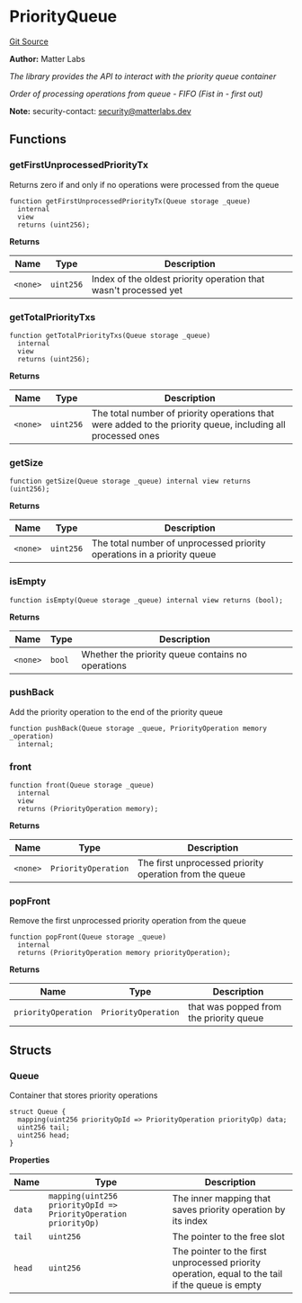 # PriorityQueue
[Git Source](https://github.com/matter-labs/zksync-contracts/blob/a1506a91fd7e3b73aa6fe10caf12e32f39e26211/contracts/l1-contracts/state-transition/libraries/PriorityQueue.sol)

**Author:**
Matter Labs

*The library provides the API to interact with the priority queue container*

*Order of processing operations from queue - FIFO (Fist in - first out)*

**Note:**
security-contact: security@matterlabs.dev


## Functions
### getFirstUnprocessedPriorityTx

Returns zero if and only if no operations were processed from the queue


```solidity
function getFirstUnprocessedPriorityTx(Queue storage _queue)
  internal
  view
  returns (uint256);
```
**Returns**

|Name|Type|Description|
|----|----|-----------|
|`<none>`|`uint256`|Index of the oldest priority operation that wasn't processed yet|


### getTotalPriorityTxs


```solidity
function getTotalPriorityTxs(Queue storage _queue)
  internal
  view
  returns (uint256);
```
**Returns**

|Name|Type|Description|
|----|----|-----------|
|`<none>`|`uint256`|The total number of priority operations that were added to the priority queue, including all processed ones|


### getSize


```solidity
function getSize(Queue storage _queue) internal view returns (uint256);
```
**Returns**

|Name|Type|Description|
|----|----|-----------|
|`<none>`|`uint256`|The total number of unprocessed priority operations in a priority queue|


### isEmpty


```solidity
function isEmpty(Queue storage _queue) internal view returns (bool);
```
**Returns**

|Name|Type|Description|
|----|----|-----------|
|`<none>`|`bool`|Whether the priority queue contains no operations|


### pushBack

Add the priority operation to the end of the priority queue


```solidity
function pushBack(Queue storage _queue, PriorityOperation memory _operation)
  internal;
```

### front


```solidity
function front(Queue storage _queue)
  internal
  view
  returns (PriorityOperation memory);
```
**Returns**

|Name|Type|Description|
|----|----|-----------|
|`<none>`|`PriorityOperation`|The first unprocessed priority operation from the queue|


### popFront

Remove the first unprocessed priority operation from the queue


```solidity
function popFront(Queue storage _queue)
  internal
  returns (PriorityOperation memory priorityOperation);
```
**Returns**

|Name|Type|Description|
|----|----|-----------|
|`priorityOperation`|`PriorityOperation`|that was popped from the priority queue|


## Structs
### Queue
Container that stores priority operations


```solidity
struct Queue {
  mapping(uint256 priorityOpId => PriorityOperation priorityOp) data;
  uint256 tail;
  uint256 head;
}
```

**Properties**

|Name|Type|Description|
|----|----|-----------|
|`data`|`mapping(uint256 priorityOpId => PriorityOperation priorityOp)`|The inner mapping that saves priority operation by its index|
|`tail`|`uint256`|The pointer to the free slot|
|`head`|`uint256`|The pointer to the first unprocessed priority operation, equal to the tail if the queue is empty|

